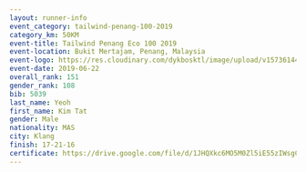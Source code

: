 ```yaml
--- 
layout: runner-info 
event_category: tailwind-penang-100-2019 
category_km: 50KM 
event-title: Tailwind Penang Eco 100 2019 
event-location: Bukit Mertajam, Penang, Malaysia 
event-logo: https://res.cloudinary.com/dykbosktl/image/upload/v1573614442/Logo/Logo_gqlzi3.jpg 
event-date: 2019-06-22 
overall_rank: 151
gender_rank: 108
bib: 5039
last_name: Yeoh
first_name: Kim Tat
gender: Male
nationality: MAS
city: Klang
finish: 17-21-16
certificate: https://drive.google.com/file/d/1JHQXkc6MO5M0Zl5iE55zIWsgCNhbn34/view?usp=sharing
--- 
```

